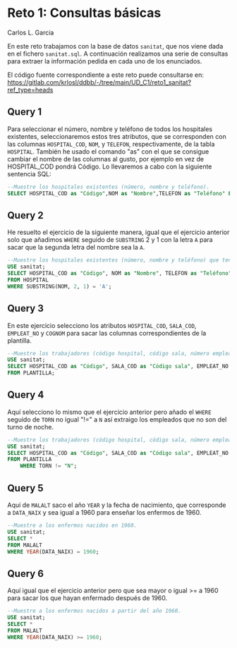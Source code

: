 # Reto 1: Consultas básicas

Carlos L. Garcia

En este reto trabajamos con la base de datos `sanitat`, que nos viene dada en el fichero `sanitat.sql`. A continuación realizamos una serie de consultas para extraer la información pedida en cada uno de los enunciados.

El código fuente correspondiente a este reto puede consultarse en: https://gitlab.com/krlosl/ddbb/-/tree/main/UD_C1/reto1_sanitat?ref_type=heads

## Query 1
Para seleccionar el número, nombre y teléfono de todos los hospitales existentes, seleccionaremos estos tres atributos, que se corresponden con las columnas `HOSPITAL_COD`, `NOM`, y `TELEFON`, respectivamente, de la tabla `HOSPITAL`. También he usado el comando "as" con el que se consigue cambiar el nombre de las columnas al gusto, por ejemplo en vez de HOSPITAL_COD pondrá Código. Lo llevaremos a cabo con la siguiente sentencia SQL:

```sql
--Muestre los hospitales existentes (número, nombre y teléfono).
SELECT HOSPITAL_COD as "Código",NOM as "Nombre",TELEFON as "Teléfono" FROM HOSPITAL;
```


## Query 2
He resuelto el ejercicio de la siguiente manera, igual que el ejercicio anterior solo que añadimos `WHERE` seguido de `SUBSTRING` 2 y 1 con la letra `A` para sacar que la segunda letra del nombre sea la `A`.

```sql
--Muestre los hospitales existentes (número, nombre y teléfono) que tengan una letra A en la segunda posición del nombre.
USE sanitat;
SELECT HOSPITAL_COD as "Código", NOM as "Nombre", TELEFON as "Teléfono"
FROM HOSPITAL
WHERE SUBSTRING(NOM, 2, 1) = 'A';
```
## Query 3
En este ejercicio selecciono los atributos `HOSPITAL_COD`, `SALA_COD`, `EMPLEAT_NO` y `COGNOM` para sacar las columnas correspondientes de la plantilla.

```sql
--Muestre los trabajadores (código hospital, código sala, número empleado y apellido) existentes.
USE sanitat;
SELECT HOSPITAL_COD as "Código", SALA_COD as "Código sala", EMPLEAT_NO as "Num Empleado", COGNOM
FROM PLANTILLA;
```

## Query 4
Aquí selecciono lo mismo que el ejercicio anterior pero añado el `WHERE` seguido de `TORN` no igual "!=" a `N` así extraigo los empleados que no son del turno de noche. 

```sql
--Muestre los trabajadores (código hospital, código sala, número empleado y apellido) que no sean del turno de noche.
USE sanitat;
SELECT HOSPITAL_COD as "Código", SALA_COD as "Código sala", EMPLEAT_NO as "Num Empleado", COGNOM
FROM PLANTILLA
	WHERE TORN != "N";
```

## Query 5
Aquí de `MALALT` saco el año `YEAR` y la fecha de nacimiento, que corresponde a `DATA_NAIX` y sea igual a 1960 para enseñar los enfermos de 1960.

```sql
--Muestre a los enfermos nacidos en 1960.
USE sanitat;
SELECT *
FROM MALALT
WHERE YEAR(DATA_NAIX) = 1960;
```

## Query 6
Aquí igual que el ejercicio anterior pero que sea mayor o igual >= a 1960 para sacar los que hayan enfermado después de 1960.

```sql
--Muestre a los enfermos nacidos a partir del año 1960.
USE sanitat;
SELECT *
FROM MALALT
WHERE YEAR(DATA_NAIX) >= 1960;
```